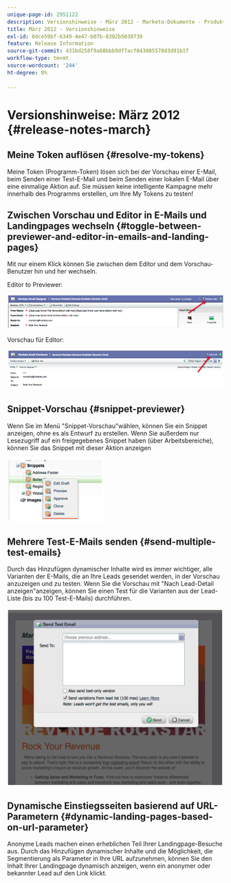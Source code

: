 ```yaml
---
unique-page-id: 2951122
description: Versionshinweise - März 2012 - Marketo-Dokumente - Produktdokumentation
title: März 2012 - Versionshinweise
exl-id: 8dce59bf-6349-4e47-b07b-8302b5039739
feature: Release Information
source-git-commit: 431bd258f9a68bbb9df7acf043085578d3d91b1f
workflow-type: tm+mt
source-wordcount: '244'
ht-degree: 0%

---
```


# Versionshinweise: März 2012 {#release-notes-march}

## Meine Token auflösen {#resolve-my-tokens}

Meine Token (Programm-Token) lösen sich bei der Vorschau einer E-Mail, beim Senden einer Test-E-Mail und beim Senden einer lokalen E-Mail über eine einmalige Aktion auf. Sie müssen keine intelligente Kampagne mehr innerhalb des Programms erstellen, um Ihre My Tokens zu testen!

## Zwischen Vorschau und Editor in E-Mails und Landingpages wechseln {#toggle-between-previewer-and-editor-in-emails-and-landing-pages}

Mit nur einem Klick können Sie zwischen dem Editor und dem Vorschau-Benutzer hin und her wechseln.

Editor to Previewer:

![](assets/image2014-9-23-10-3a0-3a13.png)

Vorschau für Editor:

![](assets/image2014-9-23-10-3a0-3a25.png)

## Snippet-Vorschau {#snippet-previewer}

Wenn Sie im Menü &quot;Snippet-Vorschau&quot;wählen, können Sie ein Snippet anzeigen, ohne es als Entwurf zu erstellen. Wenn Sie außerdem nur Lesezugriff auf ein freigegebenes Snippet haben (über Arbeitsbereiche), können Sie das Snippet mit dieser Aktion anzeigen

![](assets/image2014-9-23-10-3a0-3a37.png)

## Mehrere Test-E-Mails senden {#send-multiple-test-emails}

Durch das Hinzufügen dynamischer Inhalte wird es immer wichtiger, alle Varianten der E-Mails, die an Ihre Leads gesendet werden, in der Vorschau anzuzeigen und zu testen. Wenn Sie die Vorschau mit &quot;Nach Lead-Detail anzeigen&quot;anzeigen, können Sie einen Test für die Varianten aus der Lead-Liste (bis zu 100 Test-E-Mails) durchführen.

![](assets/image2014-9-23-10-3a0-3a50.png)

## Dynamische Einstiegsseiten basierend auf URL-Parametern {#dynamic-landing-pages-based-on-url-parameter}

Anonyme Leads machen einen erheblichen Teil Ihrer Landingpage-Besuche aus. Durch das Hinzufügen dynamischer Inhalte und die Möglichkeit, die Segmentierung als Parameter in Ihre URL aufzunehmen, können Sie den Inhalt Ihrer Landingpage dynamisch anzeigen, wenn ein anonymer oder bekannter Lead auf den Link klickt.
